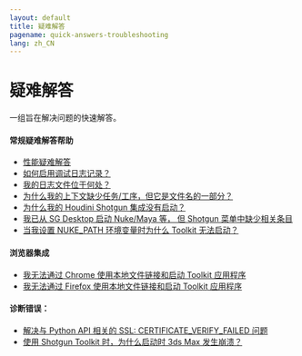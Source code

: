 ```yaml
---
layout: default
title: 疑难解答
pagename: quick-answers-troubleshooting
lang: zh_CN
---
```


疑难解答
===

一组旨在解决问题的快速解答。

#### 常规疑难解答帮助

- [性能疑难解答](./troubleshooting/performance-troubleshooting.md)
- [如何启用调试日志记录？](./troubleshooting/turn-debug-logging-on.md)
- [我的日志文件位于何处？](./troubleshooting/where-are-my-log-files.md)
- [为什么我的上下文缺少任务/工序，但它是文件名的一部分？](./troubleshooting/context-missing-task-step.md)
- [为什么我的 Houdini Shotgun 集成没有启动？](./troubleshooting/houdini-integrations-not-starting.md)
- [我已从 SG Desktop 启动 Nuke/Maya 等， 但 Shotgun 菜单中缺少相关条目](./troubleshooting/menu-entries-missing-in-launched-dcc.md)
- [当我设置 NUKE_PATH 环境变量时为什么 Toolkit 无法启动？](troubleshooting/nuke-path-environment-variable.md)

#### 浏览器集成
- [我无法通过 Chrome 使用本地文件链接和启动 Toolkit 应用程序](./troubleshooting/cant-use-file-linking-toolkit-app-chrome.md)
- [我无法通过 Firefox 使用本地文件链接和启动 Toolkit 应用程序](./troubleshooting/cant-use-file-linking-toolkit-app-firefox.md)

#### 诊断错误：
- [解决与 Python API 相关的 SSL: CERTIFICATE_VERIFY_FAILED 问题](./troubleshooting/fix-ssl-certificate-verify-failed.md)
- [使用 Shotgun Toolkit 时，为什么启动时 3ds Max 发生崩溃？](./troubleshooting/3dsmax-crashes-on-startup.md)